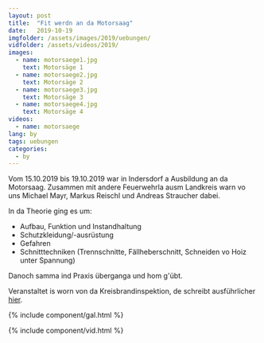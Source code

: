 ```yaml
---
layout: post
title:  "Fit werdn an da Motorsaag"
date:   2019-10-19
imgfolder: /assets/images/2019/uebungen/
vidfolder: /assets/videos/2019/
images:
  - name: motorsaege1.jpg
    text: Motorsäge 1
  - name: motorsaege2.jpg
    text: Motorsäge 2
  - name: motorsaege3.jpg
    text: Motorsäge 3
  - name: motorsaege4.jpg
    text: Motorsäge 4
videos:
  - name: motorsaege
lang: by
tags: uebungen
categories:
  - by
---
```


Vom 15.10.2019 bis 19.10.2019 war in Indersdorf a Ausbildung an da Motorsaag. Zusammen mit andere Feuerwehrla ausm Landkreis warn vo uns Michael Mayr, Markus Reischl und Andreas Straucher dabei.

In da Theorie ging es um:

* Aufbau, Funktion und Instandhaltung
* Schutzkleidung/-ausrüstung
* Gefahren
* Schnitttechniken (Trennschnitte, Fällheberschnitt, Schneiden vo Hoiz unter Spannung)

Danoch samma ind Praxis überganga und hom g'übt.

Veranstaltet is worn von da Kreisbrandinspektion, de schreibt ausführlicher [hier](http://kfv-dachau.de/index.php?section=news&cmd=details&newsid=1126).

{% include component/gal.html %}

{% include component/vid.html %}
